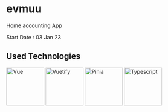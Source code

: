 # evmuu

Home accounting App

Start Date : 03 Jan 23

## Used Technologies

<p float="left">
<image src="https://assets.stickpng.com/images/58482acecef1014c0b5e4a1e.png" alt="Vue" width="100"/>

<image src="https://seeklogo.com/images/V/vuetify-logo-3BCF73C928-seeklogo.com.png" alt="Vuetify" width="100"/>

<image src="https://pinia.vuejs.org/logo.svg" alt="Pinia" width="100"/>

<image src="https://upload.wikimedia.org/wikipedia/commons/thumb/4/4c/Typescript_logo_2020.svg/2048px-Typescript_logo_2020.svg.png" alt="Typescript" width="100"/>
</p>
